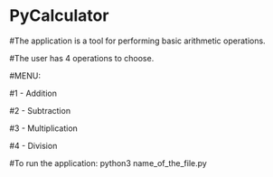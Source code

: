 # PyCalculator

#The application is a tool for performing basic arithmetic operations. 

#The user has 4 operations to choose. 

#MENU:

#1 - Addition 

#2 - Subtraction

#3 - Multiplication 

#4 - Division

#To run the application: python3 name_of_the_file.py


